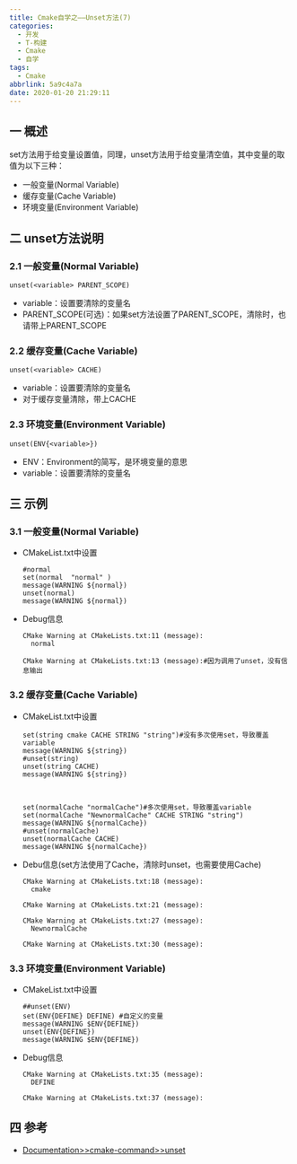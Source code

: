 ```yaml
---
title: Cmake自学之——Unset方法(7)
categories:
  - 开发
  - T-构建
  - Cmake
  - 自学  
tags:
  - Cmake
abbrlink: 5a9c4a7a
date: 2020-01-20 21:29:11
---
```

## 一 概述

set方法用于给变量设置值，同理，unset方法用于给变量清空值，其中变量的取值为以下三种：  

* 一般变量(Normal Variable)
* 缓存变量(Cache Variable)
* 环境变量(Environment Variable)  

<!--more-->

## 二 unset方法说明

### 2.1 一般变量(Normal Variable)

```
unset(<variable> PARENT_SCOPE)
```

* variable：设置要清除的变量名
* PARENT_SCOPE(可选)：如果set方法设置了PARENT_SCOPE，清除时，也请带上PARENT_SCOPE

### 2.2 缓存变量(Cache Variable)

```
unset(<variable> CACHE)
```

* variable：设置要清除的变量名
* 对于缓存变量清除，带上CACHE

### 2.3 环境变量(Environment Variable)  

```
unset(ENV{<variable>})
```

* ENV：Environment的简写，是环境变量的意思
* variable：设置要清除的变量名

## 三 示例

### 3.1 一般变量(Normal Variable)
* CMakeList.txt中设置

  ```
  #normal
  set(normal  "normal" )
  message(WARNING ${normal})
  unset(normal)
  message(WARNING ${normal}) 
  ```


* Debug信息

  ```
  CMake Warning at CMakeLists.txt:11 (message):
    normal
  
  CMake Warning at CMakeLists.txt:13 (message):#因为调用了unset，没有信息输出
  ```

### 3.2  缓存变量(Cache Variable)

* CMakeList.txt中设置

  ```
  set(string cmake CACHE STRING "string")#没有多次使用set，导致覆盖variable
  message(WARNING ${string})
  #unset(string)
  unset(string CACHE)
  message(WARNING ${string})
  
  
  
  set(normalCache "normalCache")#多次使用set，导致覆盖variable
  set(normalCache "NewnormalCache" CACHE STRING "string")
  message(WARNING ${normalCache})
  #unset(normalCache)
  unset(normalCache CACHE)
  message(WARNING ${normalCache})
  ```

* Debu信息(set方法使用了Cache，清除时unset，也需要使用Cache)

  ```
  CMake Warning at CMakeLists.txt:18 (message):
    cmake
  
  CMake Warning at CMakeLists.txt:21 (message):
  
  CMake Warning at CMakeLists.txt:27 (message):
    NewnormalCache
  
  CMake Warning at CMakeLists.txt:30 (message):
  ```

### 3.3 环境变量(Environment Variable) 

* CMakeList.txt中设置

  ```
  ##unset(ENV)
  set(ENV{DEFINE} DEFINE) #自定义的变量
  message(WARNING $ENV{DEFINE})
  unset(ENV{DEFINE})
  message(WARNING $ENV{DEFINE})
  ```

* Debug信息

  ```
  CMake Warning at CMakeLists.txt:35 (message):
    DEFINE
  
  CMake Warning at CMakeLists.txt:37 (message):
  ```

## 四 参考

* [Documentation>>cmake-command>>unset][1]

[1]:https://cmake.org/cmake/help/v3.16/command/unset.html?highlight=unset#unset-normal-variable-or-cache-entry